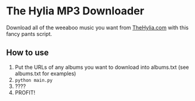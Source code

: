 The Hylia MP3 Downloader
========================

Download all of the weeaboo music you want from [TheHylia.com](TheHylia.com) with this fancy pants script.

How to use
----------

1. Put the URLs of any albums you want to download into albums.txt (see albums.txt for examples)
2. ```python main.py```
3. ????
3. PROFIT!

